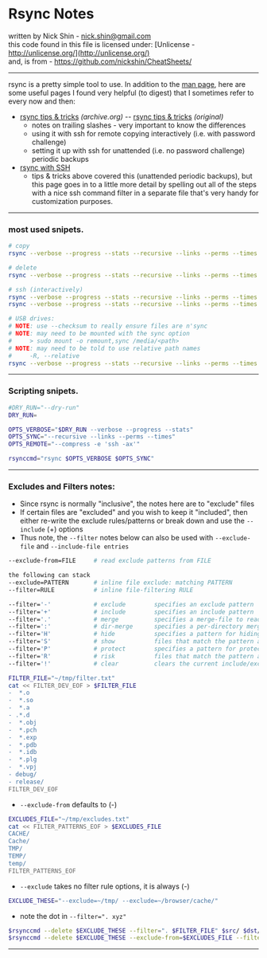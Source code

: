 # Rsync Notes

written by Nick Shin - nick.shin@gmail.com<br>
this code found in this file is licensed under: [Unlicense - http://unlicense.org/](http://unlicense.org/)<br>
and, is from - <https://github.com/nickshin/CheatSheets/>

* * *

rsync is a pretty simple tool to use.  In addition to the
[man page](http://www.samba.org/ftp/rsync/rsync.html),
here are some useful pages I found very helpful (to digest) that I
sometimes refer to every now and then:

- [rsync tips &amp; tricks](http://web.archive.org/web/20100728130038/http://sial.org/howto/rsync/)
_(archive.org)_ -- [rsync tips &amp; tricks](http://sial.org/howto/rsync/) _(original)_
	- notes on trailing slashes - very important to know the differences
	- using it with ssh for remote copying interactively (i.e. with password challenge)
	- setting it up with ssh for unattended (i.e. no password challenge) periodic backups
- [rsync with SSH](http://troy.jdmz.net/rsync/index.html)
	- tips &amp; tricks above covered this (unattended periodic backups), but this
		 page goes in to a little more detail by spelling out all of the steps
		 with a nice ssh command filter in a separate file that's very handy for
		 customization purposes.

* * *

### most used snipets.

```sh
# copy
rsync --verbose --progress --stats --recursive --links --perms --times  src/ dst/

# delete
rsync --verbose --progress --stats --recursive --links --perms --times --delete src/ dst/

# ssh (interactively)
rsync --verbose --progress --stats --recursive --links --perms --times --compress -e ssh src/ dst/
rsync --verbose --progress --stats --recursive --links --perms --times --compress -e 'ssh -ax' src/ dst/

# USB drives:
# NOTE: use --checksum to really ensure files are n'sync
# NOTE: may need to be mounted with the sync option
#     > sudo mount -o remount,sync /media/<path>
# NOTE: may need to be told to use relative path names
#     -R, --relative
rsync --verbose --progress --stats --recursive --links --perms --times --delete --checksum --relative src/ dst/
```

* * *

### Scripting snipets.

```sh
#DRY_RUN="--dry-run"
DRY_RUN=

OPTS_VERBOSE="$DRY_RUN --verbose --progress --stats"
OPTS_SYNC="--recursive --links --perms --times"
OPTS_REMOTE="--compress -e 'ssh -ax'"

rsynccmd="rsync $OPTS_VERBOSE $OPTS_SYNC"
```

* * *

### Excludes and Filters notes:

- Since rsync is normally "inclusive", the notes here are to "exclude" files
- If certain files are "excluded" and you wish to keep it "included",
then either re-write the exclude rules/patterns or break down and use the `--include` (+) options
- Thus note, the `--filter` notes below can also be used with `--exclude-file` and `--include-file entries`

```sh
--exclude-from=FILE     # read exclude patterns from FILE

the following can stack
--exclude=PATTERN       # inline file exclude: matching PATTERN
--filter=RULE           # inline file-filtering RULE

--filter='-'            # exclude        specifies an exclude pattern
--filter='+'            # include        specifies an include pattern
--filter='.'            # merge          specifies a merge-file to read for more rules
--filter=':'            # dir-merge      specifies a per-directory merge-file
--filter='H'            # hide           specifies a pattern for hiding files from the transfer
--filter='S'            # show           files that match the pattern are not hidden
--filter='P'            # protect        specifies a pattern for protecting files from deletion
--filter='R'            # risk           files that match the pattern are not protected
--filter='!'            # clear          clears the current include/exclude list (takes no arg)

FILTER_FILE="~/tmp/filter.txt"
cat << FILTER_DEV_EOF > $FILTER_FILE
-  *.o
-  *.so
-  *.a
- .*.d
-  *.obj
-  *.pch
-  *.exp
-  *.pdb
-  *.idb
-  *.plg
-  *.vpj
- debug/
- release/
FILTER_DEV_EOF
```

- `--exclude-from` defaults to (-)

```sh
EXCLUDES_FILE="~/tmp/excludes.txt"
cat << FILTER_PATTERNS_EOF > $EXCLUDES_FILE
CACHE/
Cache/
TMP/
TEMP/
temp/
FILTER_PATTERNS_EOF
```

- `--exclude` takes no filter rule options, it is always (-)

```sh
EXCLUDE_THESE="--exclude=~/tmp/ --exclude=~/browser/cache/"
```

- note the dot in `--filter=". xyz"`

```sh
$rsynccmd --delete $EXCLUDE_THESE --filter=". $FILTER_FILE" $src/ $dst/
$rsynccmd --delete $EXCLUDE_THESE --exclude-from=$EXCLUDES_FILE --filter=". $FILTER_FILE" $src/ $dst/
```

* * *

